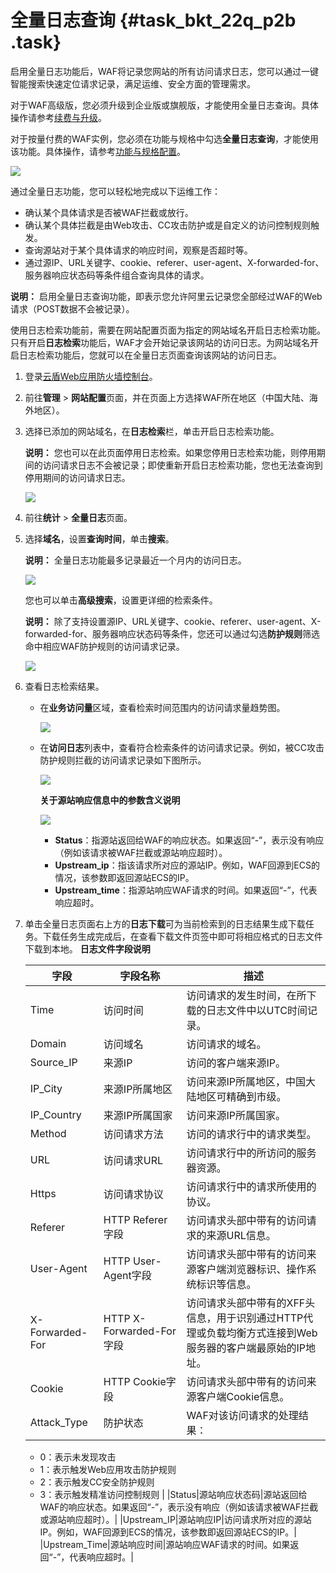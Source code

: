 # 全量日志查询 {#task_bkt_22q_p2b .task}

启用全量日志功能后，WAF将记录您网站的所有访问请求日志，您可以通过一键智能搜索快速定位请求记录，满足运维、安全方面的管理需求。

对于WAF高级版，您必须升级到企业版或旗舰版，才能使用全量日志查询。具体操作请参考[续费与升级](../../../../cn.zh-CN/产品定价/续费与升级.md#)。

对于按量付费的WAF实例，您必须在功能与规格中勾选**全量日志查询**，才能使用该功能。具体操作，请参考[功能与规格配置](cn.zh-CN/用户指南/功能与规格配置（按量付费模式）.md#)。

![](http://static-aliyun-doc.oss-cn-hangzhou.aliyuncs.com/assets/img/15575/15341535087806_zh-CN.png)

通过全量日志功能，您可以轻松地完成以下运维工作：

-   确认某个具体请求是否被WAF拦截或放行。
-   确认某个具体拦截是由Web攻击、CC攻击防护或是自定义的访问控制规则触发。
-   查询源站对于某个具体请求的响应时间，观察是否超时等。
-   通过源IP、URL关键字、cookie、referer、user-agent、X-forwarded-for、服务器响应状态码等条件组合查询具体的请求。

**说明：** 启用全量日志查询功能，即表示您允许阿里云记录您全部经过WAF的Web请求（POST数据不会被记录）。

使用日志检索功能前，需要在网站配置页面为指定的网站域名开启日志检索功能。只有开启**日志检索**功能后，WAF才会开始记录该网站的访问日志。为网站域名开启日志检索功能后，您就可以在全量日志页面查询该网站的访问日志。

1.  登录[云盾Web应用防火墙控制台](https://yundun.console.aliyun.com/?p=waf)。 
2.  前往**管理** \> **网站配置**页面，并在页面上方选择WAF所在地区（中国大陆、海外地区）。 
3.  选择已添加的网站域名，在**日志检索**栏，单击开启日志检索功能。 

    **说明：** 您也可以在此页面停用日志检索。如果您停用日志检索功能，则停用期间的访问请求日志不会被记录；即使重新开启日志检索功能，您也无法查询到停用期间的访问请求日志。

    ![](http://static-aliyun-doc.oss-cn-hangzhou.aliyuncs.com/assets/img/15575/15341535097807_zh-CN.png)

4.  前往**统计** \> **全量日志**页面。 
5.  选择**域名**，设置**查询时间**，单击**搜索**。 

    **说明：** 全量日志功能最多记录最近一个月内的访问日志。

    ![](http://static-aliyun-doc.oss-cn-hangzhou.aliyuncs.com/assets/img/15575/15341535097808_zh-CN.png)

    您也可以单击**高级搜索**，设置更详细的检索条件。

    **说明：** 除了支持设置源IP、URL关键字、cookie、referer、user-agent、X-forwarded-for、服务器响应状态码等条件，您还可以通过勾选**防护规则**筛选命中相应WAF防护规则的访问请求记录。

    ![](http://static-aliyun-doc.oss-cn-hangzhou.aliyuncs.com/assets/img/15575/15341535097809_zh-CN.png)

6.  查看日志检索结果。 
    -   在**业务访问量**区域，查看检索时间范围内的访问请求量趋势图。

        ![](http://static-aliyun-doc.oss-cn-hangzhou.aliyuncs.com/assets/img/15575/15341535097811_zh-CN.png)

    -   在**访问日志**列表中，查看符合检索条件的访问请求记录。例如，被CC攻击防护规则拦截的访问请求记录如下图所示。

        ![](http://static-aliyun-doc.oss-cn-hangzhou.aliyuncs.com/assets/img/15575/15341535097813_zh-CN.png)

        **关于源站响应信息中的参数含义说明**

        ![](http://static-aliyun-doc.oss-cn-hangzhou.aliyuncs.com/assets/img/15575/15341535097814_zh-CN.png)

        -   **Status**：指源站返回给WAF的响应状态。如果返回“-”，表示没有响应（例如该请求被WAF拦截或源站响应超时）。
        -   **Upstream\_ip**：指该请求所对应的源站IP。例如，WAF回源到ECS的情况，该参数即返回源站ECS的IP。
        -   **Upstream\_time**：指源站响应WAF请求的时间。如果返回“-”，代表响应超时。
7.  单击全量日志页面右上方的**日志下载**可为当前检索到的日志结果生成下载任务。下载任务生成完成后，在查看下载文件页签中即可将相应格式的日志文件下载到本地。 **日志文件字段说明**

    |字段|字段名称|描述|
    |--|----|--|
    |Time|访问时间|访问请求的发生时间，在所下载的日志文件中以UTC时间记录。|
    |Domain|访问域名|访问请求的域名。|
    |Source\_IP|来源IP|访问的客户端来源IP。|
    |IP\_City|来源IP所属地区|访问来源IP所属地区，中国大陆地区可精确到市级。|
    |IP\_Country|来源IP所属国家|访问来源IP所属国家。|
    |Method|访问请求方法|访问的请求行中的请求类型。|
    |URL|访问请求URL|访问请求行中的所访问的服务器资源。|
    |Https|访问请求协议|访问请求行中的请求所使用的协议。|
    |Referer|HTTP Referer字段|访问请求头部中带有的访问请求的来源URL信息。|
    |User-Agent|HTTP User-Agent字段|访问请求头部中带有的访问来源客户端浏览器标识、操作系统标识等信息。|
    |X-Forwarded-For|HTTP X-Forwarded-For字段|访问请求头部中带有的XFF头信息，用于识别通过HTTP代理或负载均衡方式连接到Web服务器的客户端最原始的IP地址。|
    |Cookie|HTTP Cookie字段|访问请求头部中带有的访问来源客户端Cookie信息。|
    |Attack\_Type|防护状态| WAF对该访问请求的处理结果：

    -   0：表示未发现攻击
    -   1：表示触发Web应用攻击防护规则
    -   2：表示触发CC安全防护规则
    -   3：表示触发精准访问控制规则
 |
    |Status|源站响应状态码|源站返回给WAF的响应状态。如果返回“-”，表示没有响应（例如该请求被WAF拦截或源站响应超时）。|
    |Upstream\_IP|源站响应IP|访问请求所对应的源站IP。例如，WAF回源到ECS的情况，该参数即返回源站ECS的IP。|
    |Upstream\_Time|源站响应时间|源站响应WAF请求的时间。如果返回“-”，代表响应超时。|


